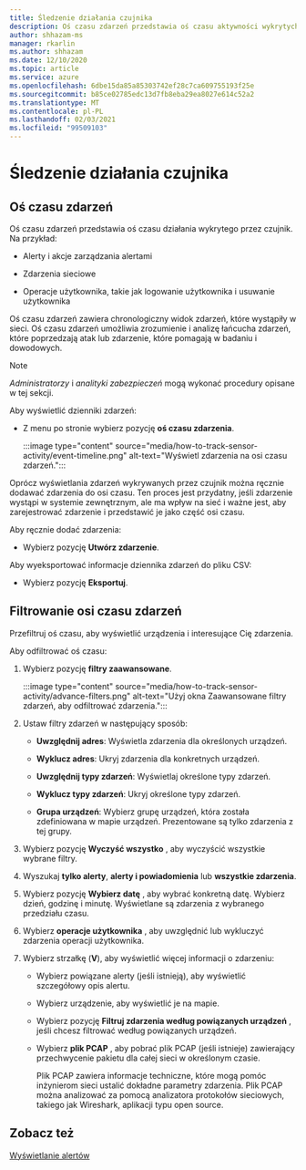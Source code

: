 ```yaml
---
title: Śledzenie działania czujnika
description: Oś czasu zdarzeń przedstawia oś czasu aktywności wykrytych w sieci, w tym alerty i akcje zarządzania alertami, zdarzenia sieciowe i operacje użytkownika, takie jak logowanie użytkownika i usuwanie użytkownika.
author: shhazam-ms
manager: rkarlin
ms.author: shhazam
ms.date: 12/10/2020
ms.topic: article
ms.service: azure
ms.openlocfilehash: 6dbe15da85a85303742ef28c7ca609755193f25e
ms.sourcegitcommit: b85ce02785edc13d7fb8eba29ea8027e614c52a2
ms.translationtype: MT
ms.contentlocale: pl-PL
ms.lasthandoff: 02/03/2021
ms.locfileid: "99509103"
---
```

# <a name="track-sensor-activity"></a>Śledzenie działania czujnika

## <a name="event-timeline"></a>Oś czasu zdarzeń

Oś czasu zdarzeń przedstawia oś czasu działania wykrytego przez czujnik. Na przykład:

  - Alerty i akcje zarządzania alertami

  - Zdarzenia sieciowe

  - Operacje użytkownika, takie jak logowanie użytkownika i usuwanie użytkownika

Oś czasu zdarzeń zawiera chronologiczny widok zdarzeń, które wystąpiły w sieci. Oś czasu zdarzeń umożliwia zrozumienie i analizę łańcucha zdarzeń, które poprzedzają atak lub zdarzenie, które pomagają w badaniu i dowodowych.

> [!NOTE]
> *Administratorzy* i *analityki zabezpieczeń* mogą wykonać procedury opisane w tej sekcji.

Aby wyświetlić dzienniki zdarzeń:

- Z menu po stronie wybierz pozycję **oś czasu zdarzenia**.

   :::image type="content" source="media/how-to-track-sensor-activity/event-timeline.png" alt-text="Wyświetl zdarzenia na osi czasu zdarzeń.":::

Oprócz wyświetlania zdarzeń wykrywanych przez czujnik można ręcznie dodawać zdarzenia do osi czasu. Ten proces jest przydatny, jeśli zdarzenie wystąpi w systemie zewnętrznym, ale ma wpływ na sieć i ważne jest, aby zarejestrować zdarzenie i przedstawić je jako część osi czasu.

Aby ręcznie dodać zdarzenia:

- Wybierz pozycję **Utwórz zdarzenie**.

Aby wyeksportować informacje dziennika zdarzeń do pliku CSV:

- Wybierz pozycję **Eksportuj**.

## <a name="filter-the-event-timeline"></a>Filtrowanie osi czasu zdarzeń

Przefiltruj oś czasu, aby wyświetlić urządzenia i interesujące Cię zdarzenia.

Aby odfiltrować oś czasu:

1. Wybierz pozycję **filtry zaawansowane**.

   :::image type="content" source="media/how-to-track-sensor-activity/advance-filters.png" alt-text="Użyj okna Zaawansowane filtry zdarzeń, aby odfiltrować zdarzenia.":::

2. Ustaw filtry zdarzeń w następujący sposób:

   - **Uwzględnij adres**: Wyświetla zdarzenia dla określonych urządzeń.

   - **Wyklucz adres**: Ukryj zdarzenia dla konkretnych urządzeń.

   - **Uwzględnij typy zdarzeń**: Wyświetlaj określone typy zdarzeń.

   - **Wyklucz typy zdarzeń**: Ukryj określone typy zdarzeń.

   - **Grupa urządzeń**: Wybierz grupę urządzeń, która została zdefiniowana w mapie urządzeń. Prezentowane są tylko zdarzenia z tej grupy.

3. Wybierz pozycję **Wyczyść wszystko** , aby wyczyścić wszystkie wybrane filtry.

4. Wyszukaj **tylko alerty**, **alerty i powiadomienia** lub **wszystkie zdarzenia**.

5. Wybierz pozycję **Wybierz datę** , aby wybrać konkretną datę. Wybierz dzień, godzinę i minutę. Wyświetlane są zdarzenia z wybranego przedziału czasu.

6.  Wybierz **operacje użytkownika** , aby uwzględnić lub wykluczyć zdarzenia operacji użytkownika.

7.  Wybierz strzałkę (**V**), aby wyświetlić więcej informacji o zdarzeniu:

    - Wybierz powiązane alerty (jeśli istnieją), aby wyświetlić szczegółowy opis alertu.

    - Wybierz urządzenie, aby wyświetlić je na mapie.

    - Wybierz pozycję **Filtruj zdarzenia według powiązanych urządzeń** , jeśli chcesz filtrować według powiązanych urządzeń.

    - Wybierz **plik PCAP** , aby pobrać plik PCAP (jeśli istnieje) zawierający przechwycenie pakietu dla całej sieci w określonym czasie. 
    
      Plik PCAP zawiera informacje techniczne, które mogą pomóc inżynierom sieci ustalić dokładne parametry zdarzenia. Plik PCAP można analizować za pomocą analizatora protokołów sieciowych, takiego jak Wireshark, aplikacji typu open source.

## <a name="see-also"></a>Zobacz też

[Wyświetlanie alertów](how-to-view-alerts.md)
